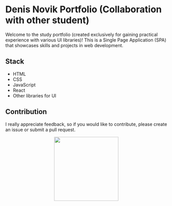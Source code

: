 # Denis Novik Portfolio (Collaboration with other student)

Welcome to the study portfolio (created exclusively for gaining practical experience with various UI libraries)!
This is a Single Page Application (SPA) that showcases skills and projects in web development.

## Stack
- HTML
- CSS
- JavaScript
- React
- Other libraries for UI

## Contribution
I really appreciate feedback, so if you would like to contribute, please create an issue or submit a pull request.
<div id="header" align="center">
  <img src="https://i.giphy.com/media/v1.Y2lkPTc5MGI3NjExcWFtazE4dmEydGhzaTNiNXZtM3Z3cHA0bW84eGc0eXI2eGs2eXpsYyZlcD12MV9pbnRlcm5hbF9naWZfYnlfaWQmY3Q9Zw/3oriO6qJiXajN0TyDu/giphy.gif" width="200" height='200'/>
</div>
